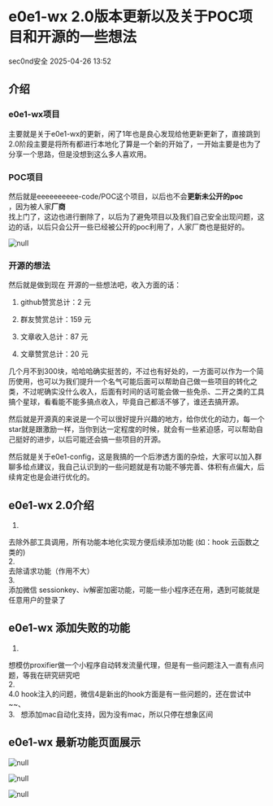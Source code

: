 #  e0e1-wx 2.0版本更新以及关于POC项目和开源的一些想法   
 sec0nd安全   2025-04-26 13:52  
  
## 介绍  
### e0e1-wx项目  
  
主要就是关于e0e1-wx的更新，闲了1年也是良心发现给他更新更新了，直接跳到2.0阶段主要是将所有都进行本地化了算是一个新的开始了，一开始主要是也为了分享一个思路，但是没想到这么多人喜欢用。  
### POC项目  
  
然后就是eeeeeeeeee-code/POC这个项目，以后也不会**更新未公开的poc**  
，因为被人家**厂商**  
找上门了，这边也进行删除了，以后为了避免项目以及我们自己安全出现问题，这边的话，以后只会公开一些已经被公开的poc利用了，人家厂商也是挺好的。  
  
![](https://mmbiz.qpic.cn/sz_mmbiz_png/bfMXBp6QpdwbHiav8b24KogahVntlGG0rWOQrPJYaL0X6PibEurH76xKC0bB25wnjjkRiaPLibkZic9dZVS9iamLCovw/640?wx_fmt=png&from=appmsg "null")  
### 开源的想法  
  
然后就是做到现在 开源的一些想法吧，收入方面的话：  
  
1. github赞赏总计：2 元  
  
2. 群友赞赏总计：159 元  
  
3. 文章收入总计：87 元  
  
4. 文章赞赏总计：20 元  
  
几个月不到300块，哈哈哈确实挺苦的，不过也有好处的，一方面可以作为一个简历使用，也可以为我们提升一个名气可能后面可以帮助自己做一些项目的转化之类，不过呢确实没什么收入，后面有时间的话可能会做一些免杀、二开之类的工具搞个星球，看看能不能多搞点收入，毕竟自己都活不够了，谁还去搞开源。  
  
然后就是开源真的来说是一个可以很好提升兴趣的地方，给你优化的动力，每一个star就是跟激励一样，当你到达一定程度的时候，就会有一些紧迫感，可以帮助自己挺好的进步，以后可能还会搞一些项目的开源。  
  
然后就是关于e0e1-config，这是我搞的一个后渗透方面的杂烩，大家可以加入群聊多给点建议，我自己认识到的一些问题就是有功能不够完善、体积有点偏大，后续肯定也是会进行优化的。  
## e0e1-wx 2.0介绍  
  
1.  
去除外部工具调用，所有功能本地化实现方便后续添加功能 (如：hook 云函数之类的)  
2.  
去除请求功能（作用不大）  
3.  
添加微信 sessionkey、iv解密加密功能，可能一些小程序还在用，遇到可能就是任意用户的登录了  
## e0e1-wx 添加失败的功能  
  
1.  
想模仿proxifier做一个小程序自动转发流量代理，但是有一些问题注入一直有点问题，等我在研究研究吧  
2.  
4.0 hook注入的问题，微信4是新出的hook方面是有一些问题的，还在尝试中~~、  
3.   想添加mac自动化支持，因为没有mac，所以只停在想象区间  
## e0e1-wx 最新功能页面展示  
  
![](https://mmbiz.qpic.cn/sz_mmbiz_png/bfMXBp6QpdwbHiav8b24KogahVntlGG0rJ6MkER43JnJNIAQbsDYtKxkFVpqzvYomtWLpv25lyq67AkEzBvndXA/640?wx_fmt=png&from=appmsg "null")  
  
![](https://mmbiz.qpic.cn/sz_mmbiz_png/bfMXBp6QpdwbHiav8b24KogahVntlGG0ru4WbIzjBFuibIWLqM8ms00HQtIO5BUzMwNESMFJLr40CQlnpdMicpWIA/640?wx_fmt=png&from=appmsg "null")  
  
![](https://mmbiz.qpic.cn/sz_mmbiz_png/bfMXBp6QpdwbHiav8b24KogahVntlGG0rVMMJMXoVONPZNJhQ9W61DPMy0xg2QnJcNqiaLIPNEolCVQkQgO6NJYg/640?wx_fmt=png&from=appmsg "null")  
  
  
